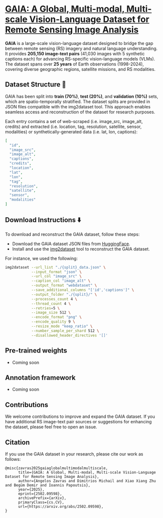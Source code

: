 # [GAIA: A Global, Multi-modal, Multi-scale Vision-Language Dataset for Remote Sensing Image Analysis](https://arxiv.org/abs/2502.09598)

**GAIA** is a large-scale vision-language dataset designed to bridge the gap between remote sensing (RS) imagery and natural language understanding. It provides **205,150 image-text pairs** (41,030 images with 5 synthetic captions each) for advancing RS-specific vision-language models (VLMs). The dataset spans over **25 years** of Earth observations (1998-2024), covering diverse geographic regions, satellite missions, and RS modalities.

## Dataset Structure 📂
GAIA has been split into **train (70%)**, **test (20%)**, and **validation (10%)** sets, which are spatio-temporally stratified. The dataset splits are provided in JSON files compatible with the img2dataset tool. This approach enables seamless access and reconstruction of the dataset for research purposes. 

Each entry contains a set of web-scraped (i.e. image_src, image_alt, credits) and extracted (i.e. location, tag, resolution, satellite, sensor, modalities) or synthetically-generated data (i.e. lat, lon, captions):
```json
[
  "id", 
  "image_src",
  "image_alt",
  "captions",
  "credits",
  "location",
  "lat",
  "lon",
  "tag",
  "resolution",
  "satellite",
  "sensor",
  "modalities"
]
```

## Download Instructions ⬇️
To download and reconstruct the GAIA dataset, follow these steps:
- Download the GAIA dataset JSON files from [HuggingFace](https://huggingface.co/datasets/azavras/GAIA).
- Install and use the [img2dataset](https://github.com/rom1504/img2dataset) tool to reconstruct the GAIA dataset.

For instance, we used the following:
```bash
img2dataset --url_list "./{split}_data.json" \
            --input_format "json" \
            --url_col "image_src" \
            --caption_col "image_alt" \
            --output_format "webdataset" \
            --save_additional_columns "['id','captions']" \
            --output_folder "./{split}/" \
            --processes_count 4 \
            --thread_count 4 \
            --retries=5 \
            --image_size 512 \
            --encode_format "png" \
            --encode_quality 9 \
            --resize_mode "keep_ratio" \
            --number_sample_per_shard 512 \
            --disallowed_header_directives '[]'
```

## Pre-trained weights
- Coming soon

## Annotation framework
- Coming soon

## Contributions
We welcome contributions to improve and expand the GAIA dataset. If you have additional RS image-text pair sources or suggestions for enhancing the dataset, please feel free to open an issue.

## Citation
If you use the GAIA dataset in your research, please cite our work as follows:
```
@misc{zavras2025gaiaglobalmultimodalmultiscale,
      title={GAIA: A Global, Multi-modal, Multi-scale Vision-Language Dataset for Remote Sensing Image Analysis}, 
      author={Angelos Zavras and Dimitrios Michail and Xiao Xiang Zhu and Begüm Demir and Ioannis Papoutsis},
      year={2025},
      eprint={2502.09598},
      archivePrefix={arXiv},
      primaryClass={cs.CV},
      url={https://arxiv.org/abs/2502.09598}, 
}
```
